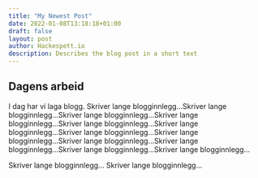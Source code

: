 ```yaml
---
title: "My Newest Post"
date: 2022-01-08T13:18:18+01:00
draft: false
layout: post
author: Hackespett.io
description: Describes the blog post in a short text
---
```



## Dagens arbeid
I dag har vi laga blogg. Skriver lange blogginnlegg...Skriver lange blogginnlegg...Skriver lange blogginnlegg...Skriver lange blogginnlegg...Skriver lange blogginnlegg...Skriver lange blogginnlegg...Skriver lange blogginnlegg...Skriver lange blogginnlegg...Skriver lange blogginnlegg...Skriver lange blogginnlegg...Skriver lange blogginnlegg...Skriver lange blogginnlegg... 

Skriver lange blogginnlegg...
Skriver lange blogginnlegg...



